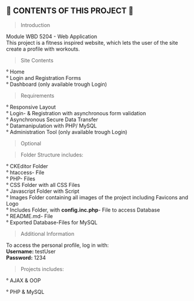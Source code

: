 🏃‍ CONTENTS OF THIS PROJECT 👟
---------------------

> Introduction

Module WBD 5204 - Web Application <br>
This project is a fitness inspired website, which lets the user of the site create a profile with workouts.

 > Site Contents

° Home <br>
° Login and Registration Forms <br>
° Dashboard (only available trough Login)<br>

 > Requirements

° Responsive Layout <br>
° Login- & Registration with asynchronous form validation<br>
° Asynchronous Secure Data Transfer <br>
° Datamanipulation with PHP/ MySQL <br>
° Administration Tool (only available trough Login)

 > Optional

 <!-- ° Guestbook <br> -->
 <!-- ° News <br> -->

> Folder Structure includes:

° CKEditor Folder <br>
° htaccess- File <br>
° PHP- Files <br>
° CSS Folder with all CSS Files<br>
° Javascript Folder with Script<br>
° Images Folder containing all images of the project including Favicons and Logo<br>
° Includes Folder, with <b>config.inc.php</b>- File to access Database<br>
° README.md- File<br>
° Exported Database-Files for MySQL<br>

> Additional Information

To access the personal profile, log in with: <br>
<b>Username:</b> testUser <br>
<b>Password:</b> 1234 <br>

> Projects includes:

° AJAX & OOP <br>
<!-- ° CK Editor <br> -->
° PHP & MySQL <br>
<!-- ° jQuery -->



